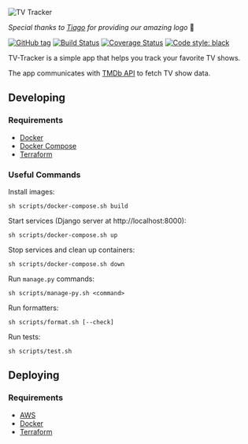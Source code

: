 ![TV Tracker](https://raw.githubusercontent.com/olivertso/tv-tracker/master/project/core/static/core/img/logo.png)

*Special thanks to [Tiago](https://github.com/tmazza) for providing our amazing logo* 🍺

[![GitHub tag](https://img.shields.io/github/tag/olivertso/tv-tracker.svg)](https://github.com/olivertso/tv-tracker)
[![Build Status](https://travis-ci.org/olivertso/tv-tracker.svg?branch=master)](https://travis-ci.org/olivertso/tv-tracker)
[![Coverage Status](https://coveralls.io/repos/github/olivertso/tv-tracker/badge.svg?branch=master)](https://coveralls.io/github/olivertso/tv-tracker?branch=master)
[![Code style: black](https://img.shields.io/badge/code%20style-black-000000.svg)](https://github.com/ambv/black)

TV-Tracker is a simple app that helps you track your favorite TV shows.

The app communicates with [TMDb API][tmdb-api] to fetch TV show data.

## Developing

### Requirements

- [Docker][docker]
- [Docker Compose][docker-compose]
- [Terraform][terraform]

### Useful Commands

Install images:
```
sh scripts/docker-compose.sh build
```

Start services (Django server at http://localhost:8000):
```
sh scripts/docker-compose.sh up
```

Stop services and clean up containers:
```
sh scripts/docker-compose.sh down
```

Run `manage.py` commands:
```
sh scripts/manage-py.sh <command>
```

Run formatters:
```
sh scripts/format.sh [--check]
```

Run tests:
```
sh scripts/test.sh
```

## Deploying

### Requirements

- [AWS][aws]
- [Docker][docker]
- [Terraform][terraform]

[aws]: https://aws.amazon.com/
[docker]: https://www.docker.com/
[docker-compose]: https://docs.docker.com/compose/
[terraform]: https://www.terraform.io/
[tmdb-api]: https://developers.themoviedb.org/3
